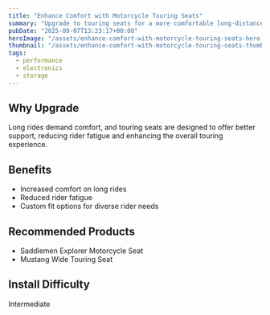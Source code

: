 ```yaml
---
title: "Enhance Comfort with Motorcycle Touring Seats"
summary: "Upgrade to touring seats for a more comfortable long-distance ride."
pubDate: "2025-09-07T13:23:17+00:00"
heroImage: "/assets/enhance-comfort-with-motorcycle-touring-seats-hero.jpg"
thumbnail: "/assets/enhance-comfort-with-motorcycle-touring-seats-thumb.jpg"
tags:
  - performance
  - electronics
  - storage
---
```


<h2>Why Upgrade</h2>
<p>Long rides demand comfort, and touring seats are designed to offer better support, reducing rider fatigue and enhancing the overall touring experience.</p>
<h2>Benefits</h2>
<ul>
  <li>Increased comfort on long rides</li>
  <li>Reduced rider fatigue</li>
  <li>Custom fit options for diverse rider needs</li>
</ul>
<h2>Recommended Products</h2>
<ul>
  <li>Saddlemen Explorer Motorcycle Seat</li>
  <li>Mustang Wide Touring Seat</li>
</ul>
<h2>Install Difficulty</h2>
<p>Intermediate</p>